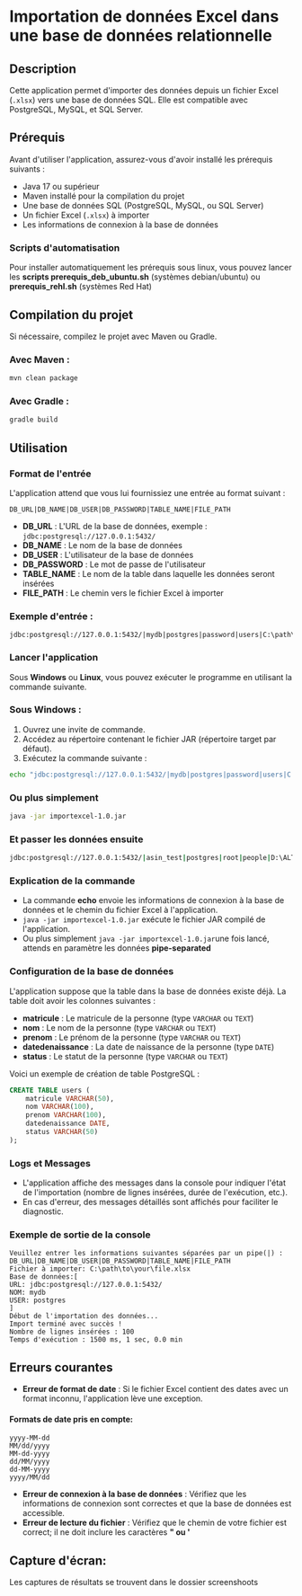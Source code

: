
# Importation de données Excel dans une base de données relationnelle

## Description

Cette application permet d'importer des données depuis un fichier Excel (`.xlsx`) vers une base de données SQL. Elle est compatible avec PostgreSQL, MySQL, et SQL Server.

## Prérequis

Avant d'utiliser l'application, assurez-vous d'avoir installé les prérequis suivants :

- Java 17 ou supérieur
- Maven installé pour la compilation du projet
- Une base de données SQL (PostgreSQL, MySQL, ou SQL Server)
- Un fichier Excel (`.xlsx`) à importer
- Les informations de connexion à la base de données

### Scripts d'automatisation

Pour installer automatiquement les prérequis sous linux, vous pouvez lancer les **scripts prerequis_deb_ubuntu.sh** (systèmes debian/ubuntu) ou **prerequis_rehl.sh** (systèmes Red Hat)

## Compilation du projet

Si nécessaire, compilez le projet avec Maven ou Gradle.

### Avec Maven :

```bash
mvn clean package
```

### Avec Gradle :

```bash
gradle build
```

## Utilisation

### Format de l'entrée

L'application attend que vous lui fournissiez une entrée au format suivant :

```
DB_URL|DB_NAME|DB_USER|DB_PASSWORD|TABLE_NAME|FILE_PATH
```

- **DB_URL** : L'URL de la base de données, exemple : `jdbc:postgresql://127.0.0.1:5432/`
- **DB_NAME** : Le nom de la base de données
- **DB_USER** : L'utilisateur de la base de données
- **DB_PASSWORD** : Le mot de passe de l'utilisateur
- **TABLE_NAME** : Le nom de la table dans laquelle les données seront insérées
- **FILE_PATH** : Le chemin vers le fichier Excel à importer

### Exemple d'entrée :

```
jdbc:postgresql://127.0.0.1:5432/|mydb|postgres|password|users|C:\path\to\your\file.xlsx
```

### Lancer l'application

Sous **Windows** ou **Linux**, vous pouvez exécuter le programme en utilisant la commande suivante.

### Sous Windows :

1. Ouvrez une invite de commande.
2. Accédez au répertoire contenant le fichier JAR (répertoire target par défaut).
3. Exécutez la commande suivante :

```bash
echo "jdbc:postgresql://127.0.0.1:5432/|mydb|postgres|password|users|C:\path\to\your\file.xlsx" | java -jar importexcel-1.0.jar
```

### Ou plus simplement
```bash
java -jar importexcel-1.0.jar
```
### Et passer les données ensuite
```bash
jdbc:postgresql://127.0.0.1:5432/|asin_test|postgres|root|people|D:\ALT_WORK\PROJET_ASIN\people sample.xlsx 
```

### Explication de la commande

- La commande **echo** envoie les informations de connexion à la base de données et le chemin du fichier Excel à l'application.
- `java -jar importexcel-1.0.jar` exécute le fichier JAR compilé de l'application.
- Ou plus simplement `java -jar importexcel-1.0.jar`une fois lancé, attends en paramètre les données **pipe-separated**

### Configuration de la base de données

L'application suppose que la table dans la base de données existe déjà. La table doit avoir les colonnes suivantes :

- **matricule** : Le matricule de la personne (type `VARCHAR` ou `TEXT`)
- **nom** : Le nom de la personne (type `VARCHAR` ou `TEXT`)
- **prenom** : Le prénom de la personne (type `VARCHAR` ou `TEXT`)
- **datedenaissance** : La date de naissance de la personne (type `DATE`)
- **status** : Le statut de la personne (type `VARCHAR` ou `TEXT`)

Voici un exemple de création de table PostgreSQL :

```sql
CREATE TABLE users (
    matricule VARCHAR(50),
    nom VARCHAR(100),
    prenom VARCHAR(100),
    datedenaissance DATE,
    status VARCHAR(50)
);
```

### Logs et Messages

- L'application affiche des messages dans la console pour indiquer l'état de l'importation (nombre de lignes insérées, durée de l'exécution, etc.).
- En cas d'erreur, des messages détaillés sont affichés pour faciliter le diagnostic.

### Exemple de sortie de la console

```
Veuillez entrer les informations suivantes séparées par un pipe(|) :
DB_URL|DB_NAME|DB_USER|DB_PASSWORD|TABLE_NAME|FILE_PATH
Fichier à importer: C:\path\to\your\file.xlsx
Base de données:[
URL: jdbc:postgresql://127.0.0.1:5432/
NOM: mydb
USER: postgres
]
Début de l'importation des données...
Import terminé avec succès !
Nombre de lignes insérées : 100
Temps d'exécution : 1500 ms, 1 sec, 0.0 min
```

## Erreurs courantes

- **Erreur de format de date** : Si le fichier Excel contient des dates avec un format inconnu, l'application lève une exception.
#### Formats de date pris en compte:

```
yyyy-MM-dd
MM/dd/yyyy
MM-dd-yyyy
dd/MM/yyyy
dd-MM-yyyy
yyyy/MM/dd
```
- **Erreur de connexion à la base de données** : Vérifiez que les informations de connexion sont correctes et que la base de données est accessible.
- **Erreur de lecture du fichier** : Vérifiez que le chemin de votre fichier est correct; il ne doit inclure les caractères **" ou '**

## Capture d'écran:

Les captures de résultats se trouvent dans le dossier screenshoots

